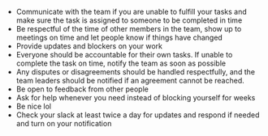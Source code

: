 - Communicate with the team if you are unable to fulfill your tasks and make sure the task is assigned to someone to be completed in time
- Be respectful of the time of other members in the team, show up to meetings on time and let people know if things have changed
- Provide updates and blockers on your work
- Everyone should be accountable for their own tasks. If unable to complete the task on time, notify the team as soon as possible
- Any disputes or disagreements should be handled respectfully, and the team leaders should be notified if an agreement cannot be reached.
- Be open to feedback from other people
- Ask for help whenever you need instead of blocking yourself for weeks
- Be nice lol
- Check your slack at least twice a day for updates and respond if needed and turn on your notification
